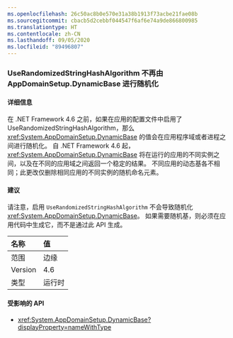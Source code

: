 ```yaml
---
ms.openlocfilehash: 26c50ac8b0e570e31a38b1913f73acbe21fae08b
ms.sourcegitcommit: cbacb5d2cebbf044547f6af6e74a9de866800985
ms.translationtype: HT
ms.contentlocale: zh-CN
ms.lasthandoff: 09/05/2020
ms.locfileid: "89496807"
---
```

### <a name="appdomainsetupdynamicbase-is-no-longer-randomized-by-userandomizedstringhashalgorithm"></a>UseRandomizedStringHashAlgorithm 不再由 AppDomainSetup.DynamicBase 进行随机化

#### <a name="details"></a>详细信息

在 .NET Framework 4.6 之前，如果在应用的配置文件中启用了 UseRandomizedStringHashAlgorithm，那么 <xref:System.AppDomainSetup.DynamicBase> 的值会在应用程序域或者进程之间进行随机化。 自 .NET Framework 4.6 起，<xref:System.AppDomainSetup.DynamicBase> 将在运行的应用的不同实例之间，以及在不同的应用域之间返回一个稳定的结果。 不同应用的动态基各不相同；此更改仅删除相同应用的不同实例的随机命名元素。

#### <a name="suggestion"></a>建议

请注意，启用 <code>UseRandomizedStringHashAlgorithm</code> 不会导致随机化 <xref:System.AppDomainSetup.DynamicBase>。 如果需要随机基，则必须在应用代码中生成它，而不是通过此 API 生成。

| 名称    | 值       |
|:--------|:------------|
| 范围   |边缘|
|Version|4.6|
|类型|运行时|

#### <a name="affected-apis"></a>受影响的 API

- <xref:System.AppDomainSetup.DynamicBase?displayProperty=nameWithType>

<!--

#### Affected APIs

- `P:System.AppDomainSetup.DynamicBase`

-->

